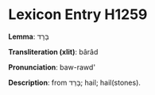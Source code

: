 # Lexicon Entry H1259

**Lemma**: בָּרָד

**Transliteration (xlit)**: bârâd

**Pronunciation**: baw-rawd'

**Description**:
from בָּרַד; hail; hail(stones).
